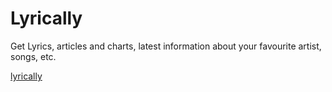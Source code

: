 # Lyrically
Get Lyrics, articles and charts, latest information about your favourite artist, songs, etc.
 
[lyrically](https://t.me)
